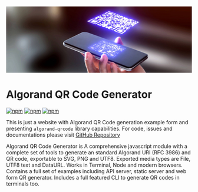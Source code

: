 [<img title="Algorand QR Code Generator (Banner art by Stasya Tikhonova, curtsey of Algorand)" src="./images/algorand-qrcode-banner.jpg">](https://developer.algorand.org/solutions/algorand-qrcode-generator-javascript/)

# Algorand QR Code Generator
[![npm](https://img.shields.io/static/v1?label=Algorand&message=Published&color=green&style=flat-square)](https://developer.algorand.org/solutions/algorand-qr-code-generator-javascript/)
[![npm](https://img.shields.io/static/v1?label=npm&message=OK&color=green&style=flat-square)](https://www.npmjs.com/package/algorand-qrcode)
[![npm](https://img.shields.io/static/v1?label=license&message=MIT&color=green&style=flat-square)](https://github.com/emg110/algorand-qrcode/blob/master/license)

This is just a website with Algorand QR Code generation example form and presenting `algorand-qrcode` library capabilities. For code, issues and documentations please visit [GitHub Repository](https://github.com/emg110/algorand-qrcode)

Algorand QR Code Generator is A comprehensive javascript module with a complete set of tools to generate an standard Algorand URI (RFC 3986) and  QR code, exportable to SVG, PNG and UTF8. Exported media types are File, UTF8 text and DataURL. Works in Terminal, Node and modern browsers. Contains a full set of examples including API server, static server and web form QR generator. Includes a full featured CLI to generate QR codes in terminals too.
